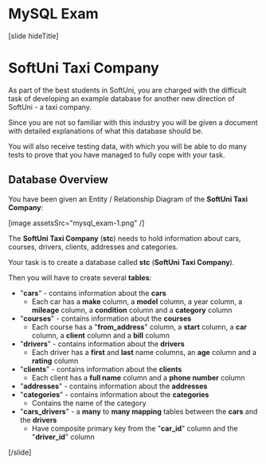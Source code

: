 # MySQL Exam
[slide hideTitle]
# SoftUni Taxi Company

As part of the best students in SoftUni, you are charged with the difficult task of developing an example database for another new direction of SoftUni - a taxi company. 

Since you are not so familiar with this industry you will be given a document with detailed explanations of what this database should be. 

You will also receive testing data, with which you will be able to do many tests to prove that you have managed to fully cope with your task.

## Database Overview
You have been given an Entity / Relationship Diagram of the **SoftUni Taxi Company**:

[image assetsSrc="mysql_exam-1.png" /]

The **SoftUni Taxi Company** (**stc**) needs to hold information about cars, courses, drivers, clients, addresses and categories.

Your task is to create a database called **stc** (**SoftUni Taxi Company**). 

Then you will have to create several **tables**:

- "**cars**" - contains information about the **cars**
   - Each car has a **make** column, a **model** column, a year column, a **mileage** column, a **condition** column and a **category** column
- "**courses**" - contains information about the **courses**
   - Each course has a "**from_address**" column, a **start** column, a **car** column, a **client** column and a **bill** column
- "**drivers**" - contains information about the **drivers** 
   - Each driver has a **first** and **last** name columns, an **age** column and a **rating** column
- "**clients**" - contains information about the **clients**
    - Each client has a **full name** column and a **phone number** column
- "**addresses**" - contains information about the **addresses**
- "**categories**" - contains information about the **categories**
    - Contains the name of the category
- "**cars_drivers**" - a **many** to **many mapping** tables between the **cars** and the **drivers**
    - Have composite primary key from the "**car_id**" column and the "**driver_id**" column


[/slide]